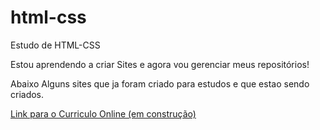 # html-css
 Estudo de HTML-CSS

 Estou aprendendo a criar Sites e agora vou gerenciar meus repositórios!

 Abaixo Alguns sites que ja foram criado para estudos e que estao sendo criados.

 <a href="https://boemeke.github.io/projeto-curriculo-online/"> Link para o Curriculo Online (em construção)</a>
